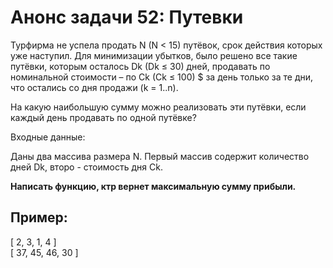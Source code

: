 ﻿# Анонс задачи 52: Путевки
 
Турфирма не успела продать N (N < 15) путёвок, срок действия которых уже наступил.  Для минимизации убытков, было решено все такие путёвки, которым осталось Dk (Dk ≤ 30) дней, продавать по номинальной стоимости – по Ck (Ck ≤ 100) $ за день только за те дни, что остались со дня продажи (k = 1..n).  

На какую наибольшую сумму можно реализовать эти путёвки, если каждый день продавать по одной путёвке?  

Входные данные:  

Даны два массива размера N.  Первый массив содержит количество дней Dk, второ - стоимость дня Сk.  

**Написать функцию, ктр вернет максимальную сумму прибыли.**  

## Пример:  

[ 2, 3, 1, 4 ]  
[ 37, 45, 46, 30 ]  
